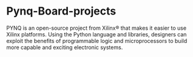 # Pynq-Board-projects
PYNQ is an open-source project from Xilinx® that makes it easier to use Xilinx platforms. Using the Python language and libraries, designers can exploit the benefits of programmable logic and microprocessors to build more capable and exciting electronic systems.
